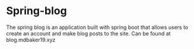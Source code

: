# Spring-blog
The spring blog is an application built with spring boot that allows users to create an account and make blog posts to the site. Can be found at blog.mdbaker19.xyz
